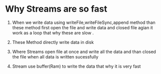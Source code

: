 # Why Streams are so fast 
1. When we write data using writeFile,writeFileSync,append method than these method first open the file and write data and closed file agian it work as a loop that why these are slow .
2. These Method directly write data in disk 

1. Where Streams open file at once and write all the data and than closed the file when all data is written sucessfully
2. Stream use buffer(Ram) to write the data that why it is very fast 
